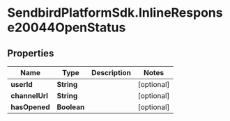 # SendbirdPlatformSdk.InlineResponse20044OpenStatus

## Properties

Name | Type | Description | Notes
------------ | ------------- | ------------- | -------------
**userId** | **String** |  | [optional] 
**channelUrl** | **String** |  | [optional] 
**hasOpened** | **Boolean** |  | [optional] 


